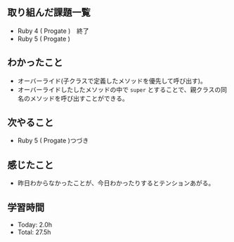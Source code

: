 ## 取り組んだ課題一覧
- Ruby 4 ( Progate )　終了
- Ruby 5 ( Progate )
## わかったこと
- オーバーライド(子クラスで定義したメソッドを優先して呼び出す)。
- オーバーライドしたしたメソッドの中で ```super``` とすることで、親クラスの同名のメソッドを呼び出すことができる。
## 次やること
- Ruby 5 ( Progate )つづき
## 感じたこと
- 昨日わからなかったことが、今日わかったりするとテンションあがる。
## 学習時間
- Today: 2.0h
- Total: 27.5h
